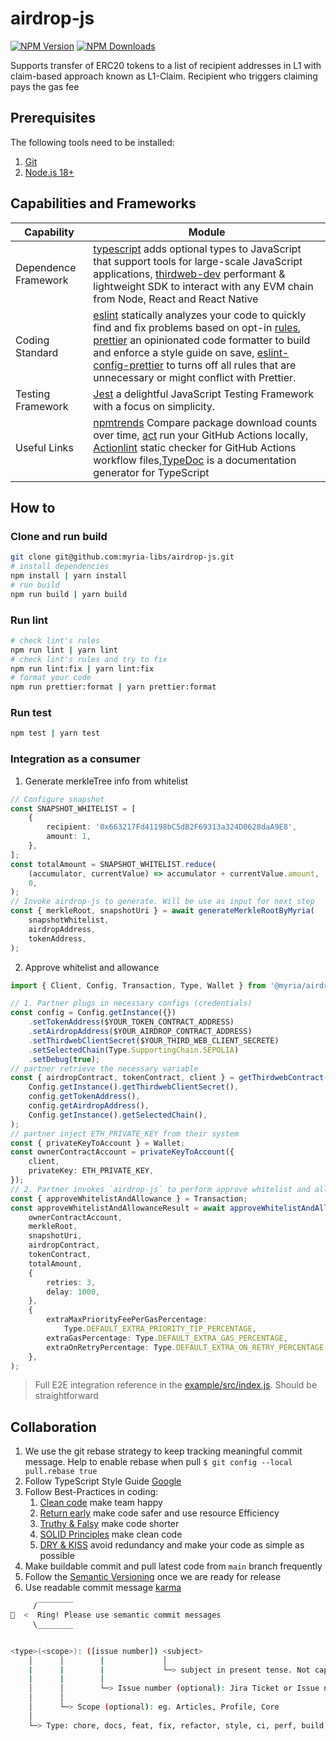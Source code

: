 # airdrop-js

<!-- [![Build Status](https://github.com/myria-libs/airdrop-js/actions/workflows/ci.yml/badge.svg?branch=main)](https://github.com/myria-libs/airdrop-js/actions/workflows/ci.yml?query=branch%3Amain)
[![Release Status](https://github.com/myria-libs/airdrop-js/actions/workflows/publish.yml/badge.svg)](https://github.com/myria-libs/airdrop-js/actions/workflows/publish.yml) -->

[![NPM Version](https://badgen.net/npm/v/@myria/airdrop-js)](https://npmjs.org/package/@myria/airdrop-js)
[![NPM Downloads](https://badgen.net/npm/dm/@myria/airdrop-js)](https://npmcharts.com/compare/@myria/airdrop-js?minimal=true)

<!-- [![NPM Install Size](https://badgen.net/packagephobia/install/@myria/airdrop-js)](https://packagephobia.com/result?p=@myria%2Fairdrop-js) -->

Supports transfer of ERC20 tokens to a list of recipient addresses in L1 with claim-based approach known as L1-Claim. Recipient who triggers claiming pays the gas fee

## Prerequisites

The following tools need to be installed:

1. [Git](http://git-scm.com/)
2. [Node.js 18+](http://nodejs.org/)

## Capabilities and Frameworks

| Capability           | Module                                                                                                                                                                                                                                                                                                                                                                                                                                    |
| -------------------- | ----------------------------------------------------------------------------------------------------------------------------------------------------------------------------------------------------------------------------------------------------------------------------------------------------------------------------------------------------------------------------------------------------------------------------------------- |
| Dependence Framework | [typescript](https://www.npmjs.com/package/typescript) adds optional types to JavaScript that support tools for large-scale JavaScript applications, [thirdweb-dev](https://github.com/thirdweb-dev/js) performant & lightweight SDK to interact with any EVM chain from Node, React and React Native                                                                                                                                     |
| Coding Standard      | [eslint](https://eslint.org/) statically analyzes your code to quickly find and fix problems based on opt-in [rules](https://eslint.org/docs/latest/rules/), [prettier](https://prettier.io/docs/en/) an opinionated code formatter to build and enforce a style guide on save, [eslint-config-prettier](https://github.com/prettier/eslint-config-prettier) to turns off all rules that are unnecessary or might conflict with Prettier. |
| Testing Framework    | [Jest](https://jestjs.io/) a delightful JavaScript Testing Framework with a focus on simplicity.                                                                                                                                                                                                                                                                                                                                          |
| Useful Links         | [npmtrends](https://npmtrends.com/) Compare package download counts over time, [act](https://nektosact.com/introduction.html) run your GitHub Actions locally, [Actionlint](https://marketplace.visualstudio.com/items?itemName=arahata.linter-actionlint) static checker for GitHub Actions workflow files,[TypeDoc](https://typedoc.org/guides/overview/) is a documentation generator for TypeScript                                   |

## How to

### Clone and run build

```bash
git clone git@github.com:myria-libs/airdrop-js.git
# install dependencies
npm install | yarn install
# run build
npm run build | yarn build
```

### Run lint

```bash
# check lint's rules
npm run lint | yarn lint
# check lint's rules and try to fix
npm run lint:fix | yarn lint:fix
# format your code
npm run prettier:format | yarn prettier:format
```

### Run test

```bash
npm test | yarn test
```

### Integration as a consumer

1. Generate merkleTree info from whitelist

```typescript
// Configure snapshot
const SNAPSHOT_WHITELIST = [
    {
        recipient: '0x663217Fd41198bC5dB2F69313a324D0628daA9E8',
        amount: 1,
    },
];
const totalAmount = SNAPSHOT_WHITELIST.reduce(
    (accumulator, currentValue) => accumulator + currentValue.amount,
    0,
);
// Invoke airdrop-js to generate. Will be use as input for next step
const { merkleRoot, snapshotUri } = await generateMerkleRootByMyria(
    snapshotWhitelist,
    airdropAddress,
    tokenAddress,
);
```

2. Approve whitelist and allowance

```typescript
import { Client, Config, Transaction, Type, Wallet } from '@myria/airdrop-js';

// 1. Partner plugs in necessary configs (credentials)
const config = Config.getInstance({})
    .setTokenAddress($YOUR_TOKEN_CONTRACT_ADDRESS)
    .setAirdropAddress($YOUR_AIRDROP_CONTRACT_ADDRESS)
    .setThirdwebClientSecret($YOUR_THIRD_WEB_CLIENT_SECRETE)
    .setSelectedChain(Type.SupportingChain.SEPOLIA)
    .setDebug(true);
// partner retrieve the necessary variable
const { airdropContract, tokenContract, client } = getThirdwebContract(
    Config.getInstance().getThirdwebClientSecret(),
    config.getTokenAddress(),
    config.getAirdropAddress(),
    Config.getInstance().getSelectedChain(),
);
// partner inject ETH_PRIVATE_KEY from their system
const { privateKeyToAccount } = Wallet;
const ownerContractAccount = privateKeyToAccount({
    client,
    privateKey: ETH_PRIVATE_KEY,
});
// 2. Partner invokes `airdrop-js` to perform approve whitelist and allowance on-chain
const { approveWhitelistAndAllowance } = Transaction;
const approveWhitelistAndAllowanceResult = await approveWhitelistAndAllowance(
    ownerContractAccount,
    merkleRoot,
    snapshotUri,
    airdropContract,
    tokenContract,
    totalAmount,
    {
        retries: 3,
        delay: 1000,
    },
    {
        extraMaxPriorityFeePerGasPercentage:
            Type.DEFAULT_EXTRA_PRIORITY_TIP_PERCENTAGE,
        extraGasPercentage: Type.DEFAULT_EXTRA_GAS_PERCENTAGE,
        extraOnRetryPercentage: Type.DEFAULT_EXTRA_ON_RETRY_PERCENTAGE,
    },
);
```

> Full E2E integration reference in the [example/src/index.js](https://github.com/myria-libs/airdrop-js/blob/main/example/src/index.js). Should be straightforward

## Collaboration

1. We use the git rebase strategy to keep tracking meaningful commit message. Help to enable rebase when pull `$ git config --local pull.rebase true`
2. Follow TypeScript Style Guide [Google](https://google.github.io/styleguide/tsguide.html)
3. Follow Best-Practices in coding:
    1. [Clean code](https://github.com/labs42io/clean-code-typescript) make team happy
    2. [Return early](https://szymonkrajewski.pl/why-should-you-return-early/) make code safer and use resource Efficiency
    3. [Truthy & Falsy](https://frontend.turing.edu/lessons/module-1/js-truthy-falsy-expressions.html) make code shorter
    4. [SOLID Principles](https://javascript.plainenglish.io/solid-principles-with-type-script-d0f9a0589ec5) make clean code
    5. [DRY & KISS](https://dzone.com/articles/software-design-principles-dry-and-kiss) avoid redundancy and make your code as simple as possible
4. Make buildable commit and pull latest code from `main` branch frequently
5. Follow the [Semantic Versioning](https://semver.org/) once we are ready for release
6. Use readable commit message [karma](http://karma-runner.github.io/6.3/dev/git-commit-msg.html)

```bash
     /‾‾‾‾‾‾‾‾
🔔  <  Ring! Please use semantic commit messages
     \________


<type>(<scope>): ([issue number]) <subject>
    │      │        |             │
    |      |        |             └─> subject in present tense. Not capitalized. No period at the end.
    |      |        |
    │      │        └─> Issue number (optional): Jira Ticket or Issue number
    │      │
    │      └─> Scope (optional): eg. Articles, Profile, Core
    │
    └─> Type: chore, docs, feat, fix, refactor, style, ci, perf, build, or test.
```
